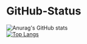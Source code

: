 # GitHub-Status
<!-- ![Anurag's GitHub stats](https://github-readme-stats.vercel.app/api?username=ZhDev0&show_icons=true) -->
![Anurag's GitHub stats](https://github-readme-stats.vercel.app/api?username=ZhDev0&show_icons=true&theme=radical) <br>
[![Top Langs](https://github-readme-stats.vercel.app/api/top-langs/?username=ZhDev0&layout=compact)](https://github.com/ZhDev0/github-readme-stats)
